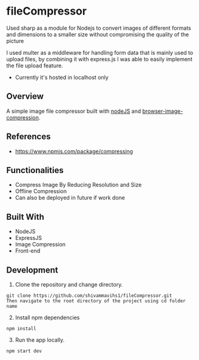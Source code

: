 # fileCompressor
Used sharp as a module for Nodejs to convert images of different formats and dimensions to a smaller size without compromising the quality of the picture

I used multer as a middleware for handling form data that is mainly used to upload files, by combining it with express.js I was able to easily implement the file upload feature.

- Currently it's hosted in localhost only

## Overview

A simple image file compressor built with [nodeJS](https://nodejs.org//) and [browser-image-compression](https://www.npmjs.com/package/browser-image-compression). 

## References
- https://www.npmjs.com/package/compressing

## Functionalities

- Compress Image By Reducing Resolution and Size
- Offline Compression
- Can also be deployed in future if work done

## Built With

- NodeJS
- ExpressJS
- Image Compression
- Front-end

## Development

1. Clone the repository and change directory.

```
git clone https://github.com/shivammavihs1/fileCompressor.git
Then navigate to the root directory of the project using cd folder name
```

2. Install npm dependencies

```
npm install
```

3. Run the app locally.

```
npm start dev
```
